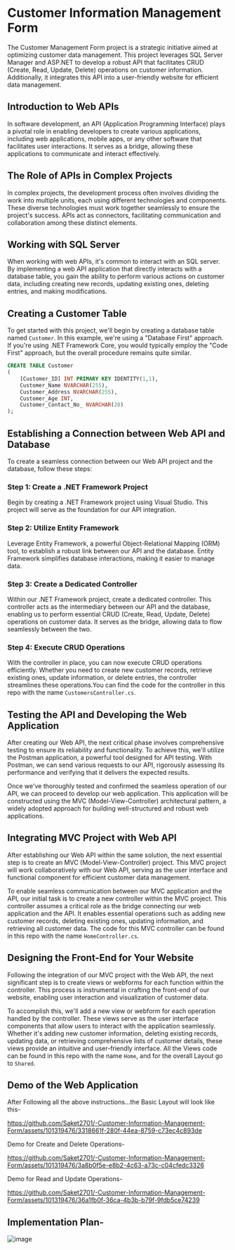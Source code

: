 # Customer Information Management Form

The Customer Management Form project is a strategic initiative aimed at optimizing customer data management. This project leverages SQL Server Manager and ASP.NET to develop a robust API that facilitates CRUD (Create, Read, Update, Delete) operations on customer information. Additionally, it integrates this API into a user-friendly website for efficient data management.

## Introduction to Web APIs

In software development, an API (Application Programming Interface) plays a pivotal role in enabling developers to create various applications, including web applications, mobile apps, or any other software that facilitates user interactions. It serves as a bridge, allowing these applications to communicate and interact effectively.

## The Role of APIs in Complex Projects

In complex projects, the development process often involves dividing the work into multiple units, each using different technologies and components. These diverse technologies must work together seamlessly to ensure the project's success. APIs act as connectors, facilitating communication and collaboration among these distinct elements.

## Working with SQL Server

When working with web APIs, it's common to interact with an SQL server. By implementing a web API application that directly interacts with a database table, you gain the ability to perform various actions on customer data, including creating new records, updating existing ones, deleting entries, and making modifications.

## Creating a Customer Table

To get started with this project, we'll begin by creating a database table named `Customer`. In this example, we're using a "Database First" approach. If you're using .NET Framework Core, you would typically employ the "Code First" approach, but the overall procedure remains quite similar.

```sql
CREATE TABLE Customer
(
    [Customer_ID] INT PRIMARY KEY IDENTITY(1,1),
    Customer_Name NVARCHAR(255),
    Customer_Address NVARCHAR(255),
    Customer_Age INT,
    Customer_Contact_No_ NVARCHAR(20)
);
```
## Establishing a Connection between Web API and Database

To create a seamless connection between our Web API project and the database, follow these steps:

### Step 1: Create a .NET Framework Project

Begin by creating a .NET Framework project using Visual Studio. This project will serve as the foundation for our API integration.

### Step 2: Utilize Entity Framework

Leverage Entity Framework, a powerful Object-Relational Mapping (ORM) tool, to establish a robust link between our API and the database. Entity Framework simplifies database interactions, making it easier to manage data.

### Step 3: Create a Dedicated Controller

Within our .NET Framework project, create a dedicated controller. This controller acts as the intermediary between our API and the database, enabling us to perform essential CRUD (Create, Read, Update, Delete) operations on customer data. It serves as the bridge, allowing data to flow seamlessly between the two.

### Step 4: Execute CRUD Operations

With the controller in place, you can now execute CRUD operations efficiently. Whether you need to create new customer records, retrieve existing ones, update information, or delete entries, the controller streamlines these operations.You can find the code for the controller in this repo with the name `CustomersController.cs`.

## Testing the API and Developing the Web Application

After creating our Web API, the next critical phase involves comprehensive testing to ensure its reliability and functionality. To achieve this, we'll utilize the Postman application, a powerful tool designed for API testing. With Postman, we can send various requests to our API, rigorously assessing its performance and verifying that it delivers the expected results.

Once we've thoroughly tested and confirmed the seamless operation of our API, we can proceed to develop our web application. This application will be constructed using the MVC (Model-View-Controller) architectural pattern, a widely adopted approach for building well-structured and robust web applications.

## Integrating MVC Project with Web API

After establishing our Web API within the same solution, the next essential step is to create an MVC (Model-View-Controller) project. This MVC project will work collaboratively with our Web API, serving as the user interface and functional component for efficient customer data management.

To enable seamless communication between our MVC application and the API, our initial task is to create a new controller within the MVC project. This controller assumes a critical role as the bridge connecting our web application and the API. It enables essential operations such as adding new customer records, deleting existing ones, updating information, and retrieving all customer data.
The code for this MVC controller can be found in this repo with the name `HomeController.cs`.

## Designing the Front-End for Your Website

Following the integration of our MVC project with the Web API, the next significant step is to create views or webforms for each function within the controller. This process is instrumental in crafting the front-end of our website, enabling user interaction and visualization of customer data.

To accomplish this, we'll add a new view or webform for each operation handled by the controller. These views serve as the user interface components that allow users to interact with the application seamlessly. Whether it's adding new customer information, deleting existing records, updating data, or retrieving comprehensive lists of customer details, these views provide an intuitive and user-friendly interface. All the Views code can be found in this repo with the name `Home`, and for the overall Layout go to `Shared`.

## Demo of the Web Application
After Following all the above instructions...the Basic Layout will look like this-

https://github.com/Saket2701/-Customer-Information-Management-Form/assets/101319476/3318661f-280f-44ea-8759-c73ec4c893de

Demo for Create and Delete Operations-

https://github.com/Saket2701/-Customer-Information-Management-Form/assets/101319476/3a8b0f5e-e8b2-4c63-a73c-c04cfedc3326

Demo for Read and Update Operations-

https://github.com/Saket2701/-Customer-Information-Management-Form/assets/101319476/36a1fb0f-36ca-4b3b-b79f-9fdb5ce74239


## Implementation Plan-
![image](https://github.com/Saket2701/-Customer-Information-Management-Form/assets/101319476/7e6d7904-1843-4e08-9b12-69b267501ace)










